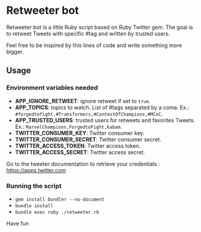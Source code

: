 # Retweeter bot

Retweeter bot is a little Ruby script based on Ruby Twitter gem.
The goal is to retweet Tweets with specific #tag and written by trusted users.

Feel free to be inspired by this lines of code and write something more bigger.

## Usage

### Environment variables needed

 * **APP_IGNORE_RETWEET**: ignore retweet if set to `true`.
 * **APP_TOPICS**: topics to watch. List of #tags separated by a coma. Ex.: `#forgedtofight,#Transformers,#ContestOfChampions,#MCoC`.
 * **APP_TRUSTED_USERS**: trusted users for retweets and favorites Tweets. Ex.: `MarvelChampions,ForgedtoFight,kabam`.
 * **TWITTER_CONSUMER_KEY**: Twitter consumer key.
 * **TWITTER_CONSUMER_SECRET**: Twitter consumer secret.
 * **TWITTER_ACCESS_TOKEN**: Twitter access token.
 * **TWITTER_ACCESS_SECRET**: Twitter access secret.

 Go to the tweeter documentation to retrieve your credentials : https://apps.twitter.com

### Running the script

 * `gem install bundler --no-document`
 * `bundle install`
 * `bundle exec ruby ./retweeter.rb`

 Have fun